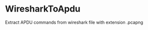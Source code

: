 WiresharkToApdu
===============

Extract APDU commands from wireshark file with extension .pcapng



